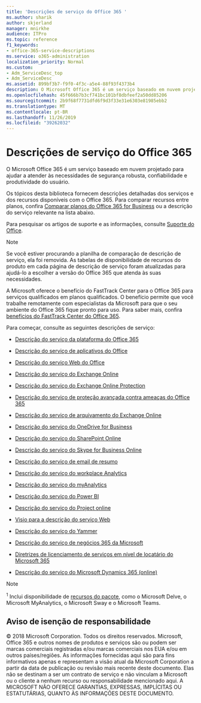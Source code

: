 ```yaml
---
title: 'Descrições de serviço do Office 365 '
ms.author: sharik
author: skjerland
manager: mnirkhe
audience: ITPro
ms.topic: reference
f1_keywords:
- office-365-service-descriptions
ms.service: o365-administration
localization_priority: Normal
ms.custom:
- Adm_ServiceDesc_top
- Adm_ServiceDesc
ms.assetid: 899bf3b7-f9f0-4f3c-a5e4-88f93f4373b4
description: O Microsoft Office 365 é um serviço baseado em nuvem projetado para ajudar a atender às necessidades de segurança robusta, confiabilidade e produtividade do usuário.
ms.openlocfilehash: 45f666b7b3cf741bc101bf8dbfeef2a50dd85206
ms.sourcegitcommit: 2b9f68f7731dfd6f9d3f33e31e6303e81985ebb2
ms.translationtype: MT
ms.contentlocale: pt-BR
ms.lasthandoff: 11/26/2019
ms.locfileid: "39262032"
---
```

# <a name="office-365-service-descriptions"></a>Descrições de serviço do Office 365 

O Microsoft Office 365 é um serviço baseado em nuvem projetado para ajudar a atender às necessidades de segurança robusta, confiabilidade e produtividade do usuário. 
  
Os tópicos desta biblioteca fornecem descrições detalhadas dos serviços e dos recursos disponíveis com o Office 365. Para comparar recursos entre planos, confira [Comparar planos do Office 365 for Business](https://go.microsoft.com/fwlink/?LinkID=799177&amp;clcid=0x409) ou a descrição do serviço relevante na lista abaixo. 
  
Para pesquisar os artigos de suporte e as informações, consulte [Suporte do Office](https://support.office.com/).
  
> [!NOTE]
> Se você estiver procurando a planilha de comparação de descrição de serviço, ela foi removida. As tabelas de disponibilidade de recursos do produto em cada página de descrição de serviço foram atualizadas para ajudá-lo a escolher a versão do Office 365 que atenda às suas necessidades. 
  
A Microsoft oferece o benefício do FastTrack Center para o Office 365 para serviços qualificados em planos qualificados. O benefício permite que você trabalhe remotamente com especialistas da Microsoft para que o seu ambiente do Office 365 fique pronto para uso. Para saber mais, confira [benefícios do FastTrack Center do Office 365](https://docs.microsoft.com/fasttrack/O365-fasttrack-benefit-for-office-365).
  
Para começar, consulte as seguintes descrições de serviço:
  
- [Descrição do serviço da plataforma do Office 365](office-365-platform-service-description/office-365-platform-service-description.md)<sup></sup>
    
- [Descrição do serviço de aplicativos do Office](office-applications-service-description/office-applications-service-description.md)
    
- [Descrição do serviço Web do Office](office-online-service-description/office-online-service-description.md)
    
- [Descrição do serviço do Exchange Online](exchange-online-service-description/exchange-online-service-description.md)
    
- [Descrição do serviço do Exchange Online Protection](exchange-online-protection-service-description/exchange-online-protection-service-description.md)
    
- [Descrição do serviço de proteção avançada contra ameaças do Office 365](office-365-advanced-threat-protection-service-description.md)
    
- [Descrição do serviço de arquivamento do Exchange Online](exchange-online-archiving-service-description/exchange-online-archiving-service-description.md)
    
- [Descrição do serviço do OneDrive for Business](onedrive-for-business-service-description.md)
    
- [Descrição do serviço do SharePoint Online](sharepoint-online-service-description/sharepoint-online-service-description.md)
    
- [Descrição do serviço do Skype for Business Online](skype-for-business-online-service-description/skype-for-business-online-service-description.md)
    
- [Descrição do serviço de email de resumo](briefing-service-description.md)

- [Descrição do serviço do workplace Analytics](workplace-analytics-service-description.md)

- [Descrição do serviço do myAnalytics](mya-service-description.md)
    
- [Descrição do serviço do Power BI](power-bi-service-description.md)
    
- [Descrição do serviço do Project online](project-online-service-description/project-online-service-description.md)
    
- [Visio para a descrição do serviço Web](visio-online-service-description/visio-online-service-description.md)
    
- [Descrição do serviço do Yammer](yammer-service-description/yammer-service-description.md)

- [Descrição do serviço de negócios 365 da Microsoft](microsoft-365-service-descriptions/microsoft-365-business-service-description.md)

- [Diretrizes de licenciamento de serviços em nível de locatário do Microsoft 365](microsoft-365-service-descriptions/microsoft-365-tenantlevel-services-licensing-guidance/microsoft-365-tenantlevel-services-licensing-guidance.md)
    
- [Descrição do serviço do Microsoft Dynamics 365 (online)](microsoft-dynamics-365-online-service-description.md)
    
> [!NOTE]
> <sup>1</sup> Inclui disponibilidade de [recursos do pacote](https://docs.microsoft.com/office365/servicedescriptions/office-365-platform-service-description/office-365-suite-features), como o Microsoft Delve, o Microsoft MyAnalytics, o Microsoft Sway e o Microsoft Teams.
  
## <a name="disclaimer"></a>Aviso de isenção de responsabilidade

© 2018 Microsoft Corporation. Todos os direitos reservados. Microsoft, Office 365 e outros nomes de produtos e serviços são ou podem ser marcas comerciais registradas e/ou marcas comerciais nos EUA e/ou em outros países/regiões. As informações fornecidas aqui são para fins informativos apenas e representam a visão atual da Microsoft Corporation a partir da data de publicação ou revisão mais recente deste documento. Elas não se destinam a ser um contrato de serviço e não vinculam a Microsoft ou o cliente a nenhum recurso ou responsabilidade mencionado aqui. A MICROSOFT NÃO OFERECE GARANTIAS, EXPRESSAS, IMPLÍCITAS OU ESTATUTÁRIAS, QUANTO ÀS INFORMAÇÕES DESTE DOCUMENTO. 
  
